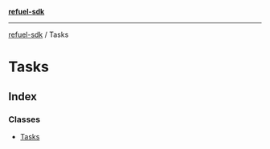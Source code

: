 [**refuel-sdk**](../README.md)

***

[refuel-sdk](../modules.md) / Tasks

# Tasks

## Index

### Classes

- [Tasks](classes/Tasks.md)
